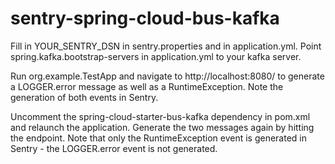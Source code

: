# sentry-spring-cloud-bus-kafka

Fill in YOUR_SENTRY_DSN in sentry.properties and in application.yml.  Point spring.kafka.bootstrap-servers in application.yml to your kafka server.

Run org.example.TestApp and navigate to http://localhost:8080/ to generate a LOGGER.error message as well as a RuntimeException.  Note the generation of both events in Sentry.

Uncomment the spring-cloud-starter-bus-kafka dependency in pom.xml and relaunch the application.  Generate the two messages again by hitting the endpoint.  Note that only the RuntimeException event is generated in Sentry - the LOGGER.error event is not generated.


